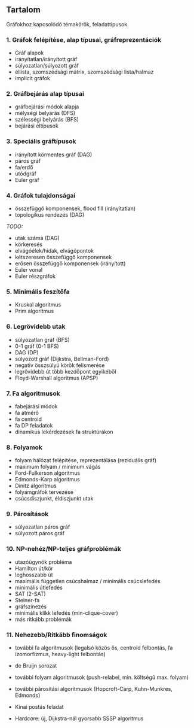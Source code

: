 ## Tartalom

Gráfokhoz kapcsolódó témakörök, feladattípusok.

### 1. Gráfok felépítése, alap típusai, gráfreprezentációk

- Gráf alapok
- irányítatlan/irányított gráf
- súlyozatlan/súlyozott gráf
- éllista, szomszédsági mátrix, szomszédsági lista/halmaz
- implicit gráfok

### 2. Gráfbejárás alap típusai

- gráfbejárási módok alapja
- mélységi belyárás (DFS)
- szélességi belyárás (BFS)
- bejárási éltípusok

### 3. Speciális gráftípusok

- irányított körmentes gráf (DAG)
- páros gráf
- fa/erdő
- utódgráf
- Euler gráf

### 4. Gráfok tulajdonságai

- összefüggő komponensek, flood fill (irányítatlan)
- topologikus rendezés (DAG)

*TODO:*

- utak száma (DAG)
- körkeresés
- elvágóélek/hidak, elvágópontok
- kétszeresen összefüggő komponensek
- erősen összefüggő komponensek (irányított)
- Euler vonal
- Euler részgráfok

### 5. Minimális feszítőfa

- Kruskal algoritmus
- Prim algoritmus

### 6. Legrövidebb utak

- súlyozatlan gráf (BFS)
- 0-1 gráf (0-1 BFS)
- DAG (DP)
- súlyozott gráf (Dijkstra, Bellman-Ford)
- negatív összsúlyú körök felismerése
- legrövidebb út több kezdőpont egyikéből
- Floyd-Warshall algoritmus (APSP)

### 7. Fa algoritmusok

- fabejárási módok
- fa átmérő
- fa centroid
- fa DP feladatok
- dinamikus lekérdezések fa struktúrákon

### 8. Folyamok

- folyam hálózat felépítése, reprezentálása (reziduális gráf)
- maximum folyam / minimum vágás
- Ford-Fulkerson algoritmus
- Edmonds-Karp algoritmus
- Dinitz algoritmus
- folyamgráfok tervezése
- csúcsdiszjunkt, éldiszjunkt utak

### 9. Párosítások

- súlyozatlan páros gráf
- súlyozott páros gráf

### 10. NP-nehéz/NP-teljes gráfproblémák

- utazóügynök probléma
- Hamilton út/kör
- leghosszabb út
- maximális független csúcshalmaz / minimális csúcslefedés
- minimális útlefedés
- SAT (2-SAT)
- Steiner-fa
- gráfszínezés
- minimális klikk lefedés (min-clique-cover)
- más ritkább problémák

### 11. Nehezebb/Ritkább finomságok

- további fa algoritmusok (legalsó közös ős, centroid felbontás, fa izomorfizmus, heavy-light felbontás)
- de Bruijn sorozat
- további folyam algoritmusok (push-relabel, min. költségű max. folyam)
- további párosítási algoritmusok (Hopcroft-Carp, Kuhn-Munkres, Edmonds)
- Kínai postás feladat

- Hardcore: új, Dijkstra-nál gyorsabb SSSP algoritmus